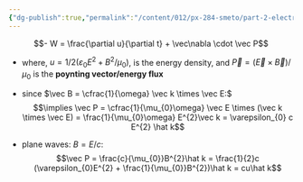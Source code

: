 ```yaml
---
{"dg-publish":true,"permalink":"/content/012/px-284-smeto/part-2-electromagnetic-theory/p-em-waves/px-284-p3-flux-in-em-waves/","noteIcon":"1","created":"2025-02-20T15:10:08.414+00:00","updated":"2025-02-23T13:45:09.755+00:00"}
---
```


$$- W = \frac{\partial u}{\partial t} + \vec\nabla \cdot \vec P$$
- where, $u = 1/2 (\varepsilon_{0}E^{2}+B^{2}/\mu_{0})$, is the energy density, and $\vec P = (\vec E \times \vec B)/\mu_{0}$  is the **poynting vector/energy flux**

- since $\vec B = \cfrac{1}{\omega} \vec k \times \vec E:$
$$\implies \vec P = \cfrac{1}{\mu_{0}\omega} \vec E \times (\vec k \times \vec E) = \frac{1}{\mu_{0}\omega} E^{2}\vec k = \varepsilon_{0} c E^{2} \hat k$$

- plane waves: $B = E/c:$
$$\vec P = \frac{c}{\mu_{0}}B^{2}\hat k = \frac{1}{2}c (\varepsilon_{0}E^{2} + \frac{1}{\mu_{0}}B^{2})\hat k = cu\hat k$$

